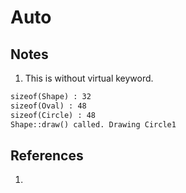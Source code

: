 # Auto

## Notes
1. This is without virtual keyword.

```txt
sizeof(Shape) : 32
sizeof(Oval) : 48
sizeof(Circle) : 48
Shape::draw() called. Drawing Circle1
```

## References

1. 

